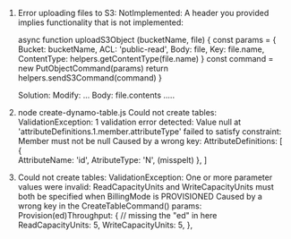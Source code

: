 1. Error uploading files to S3: NotImplemented: A header you provided implies functionality that is not implemented:

    async function uploadS3Object (bucketName, file) {
    const params = {
        Bucket: bucketName,
        ACL: 'public-read',
        Body: file,
        Key: file.name,
        ContentType: helpers.getContentType(file.name)
    }
    const command = new PutObjectCommand(params)
    return helpers.sendS3Command(command)
}

    Solution: Modify: ...
                    Body: file.contents
                        .....


2.  node create-dynamo-table.js
       Could not create tables: ValidationException: 1 validation error detected: Value null at 'attributeDefinitions.1.member.attributeType' failed to satisfy constraint: Member must not be null
    Caused by a wrong key:
    AttributeDefinitions: [
     {  
        AttributeName: 'id',
        AtributeType: 'N', (misspelt)
      },
    ]  


3. Could not create tables: ValidationException: One or more parameter values were invalid: ReadCapacityUnits and WriteCapacityUnits must both be specified when BillingMode is PROVISIONED
  Caused by a wrong key in the CreateTableCommand() params:         
  Provision(ed)Throughput: { // missing the "ed" in here
      ReadCapacityUnits: 5,
      WriteCapacityUnits: 5,
    },                    